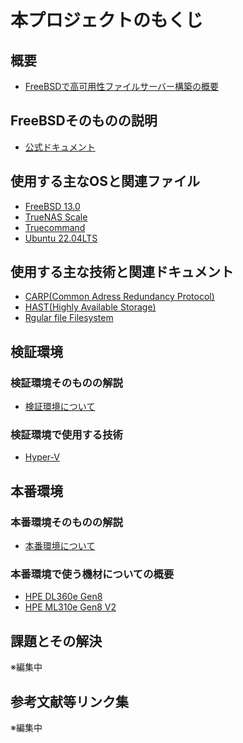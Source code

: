 # 本プロジェクトのもくじ

## 概要
* [FreeBSDで高可用性ファイルサーバー構築の概要](https://github.com/limonene213u/FreeBSD/blob/main/freebsd_ha_server.md)
## FreeBSDそのものの説明
* [公式ドキュメント](https://docs.freebsd.org/ja/books/handbook/preface/)
## 使用する主なOSと関連ファイル
* [FreeBSD 13.0](https://github.com/limonene213u/FreeBSD/blob/main/os/freebsd/freebsd_13.md)
* [TrueNAS Scale]()
* [Truecommand]()
* [Ubuntu 22.04LTS]()
## 使用する主な技術と関連ドキュメント
* [CARP(Common Adress Redundancy Protocol)](https://github.com/limonene213u/FreeBSD/blob/main/technique/CARP.md)
* [HAST(Highly Available Storage)](https://github.com/limonene213u/FreeBSD/blob/main/technique/HAST.md)
* [Rgular file Filesystem](https://github.com/limonene213u/FreeBSD/blob/main/technique/RFS.md)
## 検証環境
### 検証環境そのものの解説
* [検証環境について](https://github.com/limonene213u/FreeBSD/blob/main/test_env/readme.md)
### 検証環境で使用する技術
* [Hyper-V](https://github.com/limonene213u/FreeBSD/blob/main/test_env/hyper-v.md)
## 本番環境
### 本番環境そのものの解説
* [本番環境について](https://github.com/limonene213u/FreeBSD/blob/main/product_env/readme.md)
### 本番環境で使う機材についての概要
* [HPE DL360e Gen8](https://github.com/limonene213u/FreeBSD/blob/main/freebsd_ha_server.md#%E4%BD%BF%E7%94%A8%E6%A9%9F%E6%9D%90)
* [HPE ML310e Gen8 V2](https://github.com/limonene213u/FreeBSD/blob/main/freebsd_ha_server.md#%E4%BD%BF%E7%94%A8%E6%A9%9F%E6%9D%90)
## 課題とその解決
※編集中
## 参考文献等リンク集
※編集中
